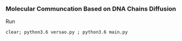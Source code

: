 ### Molecular Communcation Based on DNA Chains Diffusion


Run

    clear; python3.6 versao.py ; python3.6 main.py 
